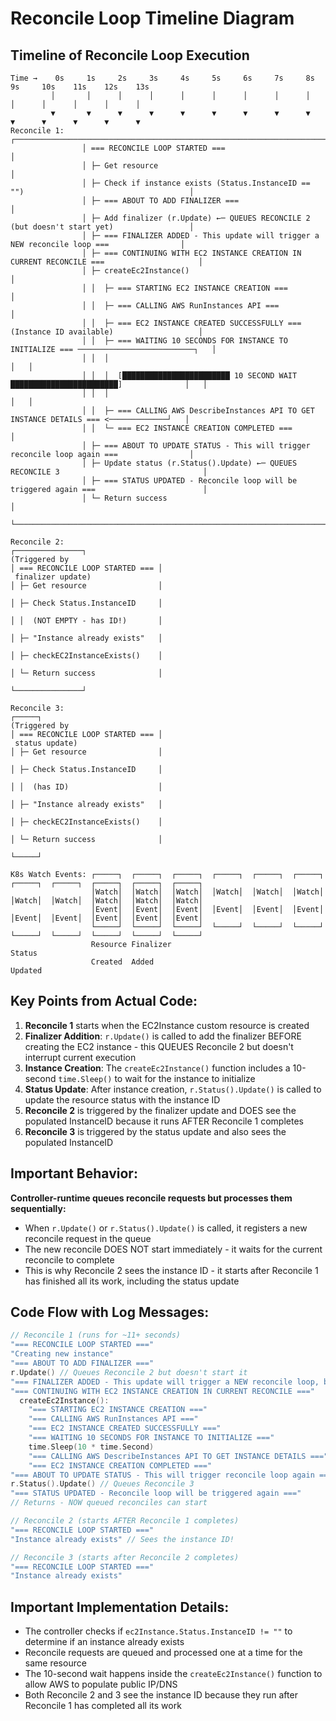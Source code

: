 # Reconcile Loop Timeline Diagram

## Timeline of Reconcile Loop Execution

```
Time →    0s     1s     2s     3s     4s     5s     6s     7s     8s     9s     10s    11s    12s    13s
         │       │      │      │      │      │      │      │      │      │      │      │      │      │
         ▼       ▼      ▼      ▼      ▼      ▼      ▼      ▼      ▼      ▼      ▼      ▼      ▼      ▼
Reconcile 1:    ┌───────────────────────────────────────────────────────────────────────────────────────────┐
                │ === RECONCILE LOOP STARTED ===                                                            │
                │ ├─ Get resource                                                                           │
                │ ├─ Check if instance exists (Status.InstanceID == "")                                     │
                │ ├─ === ABOUT TO ADD FINALIZER ===                                                         │
                │ ├─ Add finalizer (r.Update) ←─ QUEUES RECONCILE 2 (but doesn't start yet)                 │
                │ ├─ === FINALIZER ADDED - This update will trigger a NEW reconcile loop ===                │
                │ ├─ === CONTINUING WITH EC2 INSTANCE CREATION IN CURRENT RECONCILE ===                     │
                │ ├─ createEc2Instance()                                                                    │
                │ │  ├─ === STARTING EC2 INSTANCE CREATION ===                                              │
                │ │  ├─ === CALLING AWS RunInstances API ===                                                │
                │ │  ├─ === EC2 INSTANCE CREATED SUCCESSFULLY === (Instance ID available)                   │
                │ │  ├─ === WAITING 10 SECONDS FOR INSTANCE TO INITIALIZE === ──────────────────────────┐   │
                │ │  │                                                                                  │   │
                │ │  │  [████████████████████████ 10 SECOND WAIT ████████████████████████]              │   │
                │ │  │                                                                                  │   │
                │ │  ├─ === CALLING AWS DescribeInstances API TO GET INSTANCE DETAILS === <─────────────┘   │
                │ │  └─ === EC2 INSTANCE CREATION COMPLETED ===                                             │
                │ ├─ === ABOUT TO UPDATE STATUS - This will trigger reconcile loop again ===                │
                │ ├─ Update status (r.Status().Update) ←─ QUEUES RECONCILE 3                                │
                │ ├─ === STATUS UPDATED - Reconcile loop will be triggered again ===                        │
                │ └─ Return success                                                                         │
                └───────────────────────────────────────────────────────────────────────────────────────────┘

Reconcile 2:                                                                                                  ┌───────────────┐
(Triggered by                                                                                                 │ === RECONCILE LOOP STARTED === │
 finalizer update)                                                                                            │ ├─ Get resource                │
                                                                                                              │ ├─ Check Status.InstanceID     │
                                                                                                              │ │  (NOT EMPTY - has ID!)       │
                                                                                                              │ ├─ "Instance already exists"   │
                                                                                                              │ ├─ checkEC2InstanceExists()    │
                                                                                                              │ └─ Return success              │
                                                                                                              └───────────────┘

Reconcile 3:                                                                                                                    ┌─────┐
(Triggered by                                                                                                                     │ === RECONCILE LOOP STARTED === │
 status update)                                                                                                                   │ ├─ Get resource                │
                                                                                                                                  │ ├─ Check Status.InstanceID     │
                                                                                                                                  │ │  (has ID)                    │
                                                                                                                                  │ ├─ "Instance already exists"   │
                                                                                                                                  │ ├─ checkEC2InstanceExists()    │
                                                                                                                                  │ └─ Return success              │
                                                                                                                                  └─────┘

K8s Watch Events: ┌─────┐  ┌─────┐  ┌─────┐  ┌─────┐  ┌─────┐  ┌─────┐  ┌─────┐  ┌─────┐  ┌─────┐  ┌─────┐  ┌─────┐
                  │Watch│  │Watch│  │Watch│  │Watch│  │Watch│  │Watch│  │Watch│  │Watch│  │Watch│  │Watch│  │Watch│
                  │Event│  │Event│  │Event│  │Event│  │Event│  │Event│  │Event│  │Event│  │Event│  │Event│  │Event│
                  └─────┘  └─────┘  └─────┘  └─────┘  └─────┘  └─────┘  └─────┘  └─────┘  └─────┘  └─────┘  └─────┘
                  Resource Finalizer                                                                          Status
                  Created  Added                                                                              Updated
```

## Key Points from Actual Code:

1. **Reconcile 1** starts when the EC2Instance custom resource is created
2. **Finalizer Addition**: `r.Update()` is called to add the finalizer BEFORE creating the EC2 instance - this QUEUES Reconcile 2 but doesn't interrupt current execution
3. **Instance Creation**: The `createEc2Instance()` function includes a 10-second `time.Sleep()` to wait for the instance to initialize
4. **Status Update**: After instance creation, `r.Status().Update()` is called to update the resource status with the instance ID
5. **Reconcile 2** is triggered by the finalizer update and DOES see the populated InstanceID because it runs AFTER Reconcile 1 completes
6. **Reconcile 3** is triggered by the status update and also sees the populated InstanceID

## Important Behavior:

**Controller-runtime queues reconcile requests but processes them sequentially:**

- When `r.Update()` or `r.Status().Update()` is called, it registers a new reconcile request in the queue
- The new reconcile DOES NOT start immediately - it waits for the current reconcile to complete
- This is why Reconcile 2 sees the instance ID - it starts after Reconcile 1 has finished all its work, including the status update

## Code Flow with Log Messages:

```go
// Reconcile 1 (runs for ~11+ seconds)
"=== RECONCILE LOOP STARTED ==="
"Creating new instance"
"=== ABOUT TO ADD FINALIZER ==="
r.Update() // Queues Reconcile 2 but doesn't start it
"=== FINALIZER ADDED - This update will trigger a NEW reconcile loop, but current reconcile continues ==="
"=== CONTINUING WITH EC2 INSTANCE CREATION IN CURRENT RECONCILE ==="
  createEc2Instance():
    "=== STARTING EC2 INSTANCE CREATION ==="
    "=== CALLING AWS RunInstances API ==="
    "=== EC2 INSTANCE CREATED SUCCESSFULLY ==="
    "=== WAITING 10 SECONDS FOR INSTANCE TO INITIALIZE ==="
    time.Sleep(10 * time.Second)
    "=== CALLING AWS DescribeInstances API TO GET INSTANCE DETAILS ==="
    "=== EC2 INSTANCE CREATION COMPLETED ==="
"=== ABOUT TO UPDATE STATUS - This will trigger reconcile loop again ==="
r.Status().Update() // Queues Reconcile 3
"=== STATUS UPDATED - Reconcile loop will be triggered again ==="
// Returns - NOW queued reconciles can start

// Reconcile 2 (starts AFTER Reconcile 1 completes)
"=== RECONCILE LOOP STARTED ==="
"Instance already exists" // Sees the instance ID!

// Reconcile 3 (starts after Reconcile 2 completes)
"=== RECONCILE LOOP STARTED ==="
"Instance already exists"
```

## Important Implementation Details:

- The controller checks if `ec2Instance.Status.InstanceID != ""` to determine if an instance already exists
- Reconcile requests are queued and processed one at a time for the same resource
- The 10-second wait happens inside the `createEc2Instance()` function to allow AWS to populate public IP/DNS
- Both Reconcile 2 and 3 see the instance ID because they run after Reconcile 1 has completed all its work
